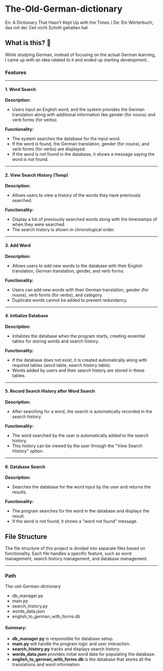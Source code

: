 # The-Old-German-dictionary
En: A Dictionary That Hasn't Kept Up with the Times / De: Ein Wörterbuch, das mit der Zeit nicht Schritt gehalten hat

## What is this? 🍺
While studying German, instead of focusing on the actual German learning, I came up with an idea related to it and ended up starting development..

### Features
---
#### 1. Word Search
**Description:**
- Users input an English word, and the system provides the German translation along with additional information like gender (for nouns) and verb forms (for verbs).

**Functionality:**
- The system searches the database for the input word.
- If the word is found, the German translation, gender (for nouns), and verb forms (for verbs) are displayed.
- If the word is not found in the database, it shows a message saying the word is not found.

---

#### 2. View Search History (Temp)
**Description:**
- Allows users to view a history of the words they have previously searched.

**Functionality:**
- Display a list of previously searched words along with the timestamps of when they were searched.
- The search history is shown in chronological order.

---

#### 3. Add Word
**Description:**
- Allows users to add new words to the database with their English translation, German translation, gender, and verb forms.

**Functionality:**
- Users can add new words with their German translation, gender (for nouns), verb forms (for verbs), and category.
- Duplicate words cannot be added to prevent redundancy.

---

#### 4. Initialize Database
**Description:**
- Initalizes the database when the program starts, creating essential tables for storing words and search history.

**Functionality:**
- If the database does not exist, it is created automatically along with required tables (word table, search history table).
- Words added by users and their search history are stored in these tables.

---

#### 5. Record Search History after Word Search
**Description:**
- After searching for a word, the search is automatically recorded in the search history.

**Functionality:**
- The word searched by the user is automatically added to the search history.
- This history can be viewed by the user through the "View Search History" option.

---

#### 6. Database Search
**Description:**
- Searches the database for the word input by the user and returns the results.

**Functionality:**
- The program searches for the word in the database and displays the result.
- If the word is not found, it shows a "word not found" message.

## File Structure
The file structure of this project is divided into separate files based on functionality.
Each file handles a specific feature, such as word management, search history management, and database management.

---

### Path
The-old-German-dictionary
-    db_manager.py
-    main.py
-    search_history.py
-    words_data.json
-    english_to_german_with_forms.db

#### Summary:
- **db_manager.py** is responsible for database setup.
- **main.py** will handle the program logic and user interaction.
- **search_history.py** tracks and displays search history.
- **words_data.json** provides initial word data for populating the database.
- **english_to_german_with_forms.db** is the database that stores all the translations and word information.
